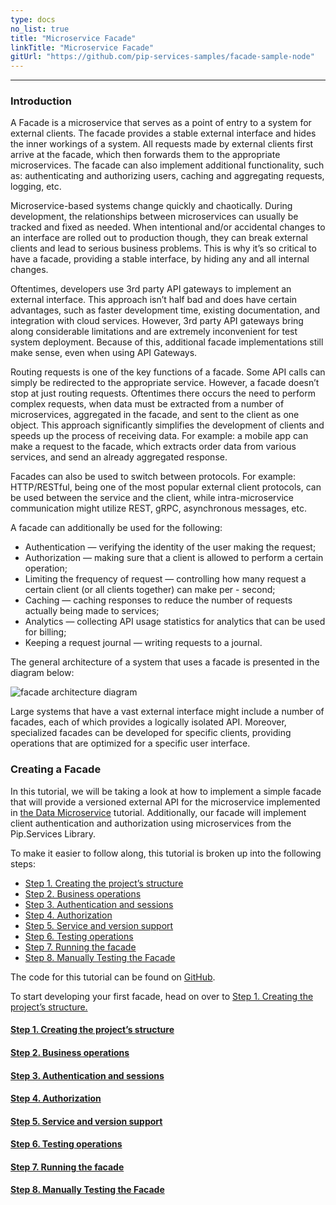 ```yaml
---
type: docs
no_list: true
title: "Microservice Facade"
linkTitle: "Microservice Facade" 
gitUrl: "https://github.com/pip-services-samples/facade-sample-node"
---
```

---

### Introduction

A Facade is a microservice that serves as a point of entry to a system for external clients. The facade provides a stable external interface and hides the inner workings of a system. All requests made by external clients first arrive at the facade, which then forwards them to the appropriate microservices. The facade can also implement additional functionality, such as: authenticating and authorizing users, caching and aggregating requests, logging, etc.

Microservice-based systems change quickly and chaotically. During development, the relationships between microservices can usually be tracked and fixed as needed. When intentional and/or accidental changes to an interface are rolled out to production though, they can break external clients and lead to serious business problems. This is why it’s so critical to have a facade, providing a stable interface, by hiding any and all internal changes.

Oftentimes, developers use 3rd party API gateways to implement an external interface. This approach isn’t half bad and does have certain advantages, such as faster development time, existing documentation, and integration with cloud services. However, 3rd party API gateways bring along considerable limitations and are extremely inconvenient for test system deployment. Because of this, additional facade implementations still make sense, even when using API Gateways.

Routing requests is one of the key functions of a facade. Some API calls can simply be redirected to the appropriate service. However, a facade doesn’t stop at just routing requests. Oftentimes there occurs the need to perform complex requests, when data must be extracted from a number of microservices, aggregated in the facade, and sent to the client as one object. This approach significantly simplifies the development of clients and speeds up the process of receiving data. For example: a mobile app can make a request to the facade, which extracts order data from various services, and send an already aggregated response.

Facades can also be used to switch between protocols. For example: HTTP/RESTful, being one of the most popular external client protocols, can be used between the service and the client, while intra-microservice communication might utilize REST, gRPC, asynchronous messages, etc.

A facade can additionally be used for the following:

- Authentication — verifying the identity of the user making the request; 
- Authorization — making sure that a client is allowed to perform a certain operation;
- Limiting the frequency of request — controlling how many request a certain client (or all clients together) can make per - second;
- Caching — caching responses to reduce the number of requests actually being made to services;
- Analytics — collecting API usage statistics for analytics that can be used for billing;
- Keeping a request journal — writing requests to a journal.


The general architecture of a system that uses a facade is presented in the diagram below:

![facade architecture diagram](/images/tutorials/microservice_facade/facade_architecture_diagram1.png)


Large systems that have a vast external interface might include a number of facades, each of which provides a logically isolated API. Moreover, specialized facades can be developed for specific clients, providing operations that are optimized for a specific user interface.

### Creating a Facade 

In this tutorial, we will be taking a look at how to implement a simple facade that will provide a versioned external API for the microservice implemented in [the Data Microservice](../data_microservice) tutorial. Additionally, our facade will implement client authentication and authorization using microservices from the Pip.Services Library.

To make it easier to follow along, this tutorial is broken up into the following steps:

- [Step 1. Creating the project’s structure](step1)
- [Step 2. Business operations](step2)
- [Step 3. Authentication and sessions](step3)
- [Step 4. Authorization](step4)
- [Step 5. Service and version support](step5)
- [Step 6. Testing operations](step6)
- [Step 7. Running the facade](step7)
- [Step 8. Manually Testing the Facade](step7)

The code for this tutorial can be found on [GitHub](https://github.com/pip-services-samples/).

To start developing your first facade, head on over to [Step 1. Creating the project’s structure.](../step1)


<span class="hide-title-link">

#### [Step 1. Creating the project’s structure](step1)
#### [Step 2. Business operations](step2)
#### [Step 3. Authentication and sessions](step3)
#### [Step 4. Authorization](step4)
#### [Step 5. Service and version support](step5)
#### [Step 6. Testing operations](step6)
#### [Step 7. Running the facade](step7)
#### [Step 8. Manually Testing the Facade](step7)

</span>
